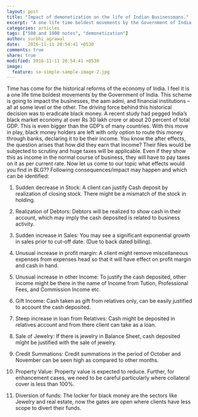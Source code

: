 ```yaml
---
layout: post
title: "Impact of demonetization on the life of Indian Businessmans."
excerpt: "A one life time boldest movements by the Government of India."
categories: articles
tags: ["500 and 1000 notes", "demonetization"]
author: surbhi_agrawal
date:   2016-11-11 20:54:41 +0530
comments: true
share: true
modified: 2016-11-11 20:54:41 +0530
image:
  feature: so-simple-sample-image-2.jpg
---
```


Time has come for the historical reforms of the economy of India. I feel it is a one life time boldest movements by the Government of India. This scheme is going to impact the businesses, the aam admi, and financial institutions – all at some level or the other.
The driving force behind this historical decision was to eradicate black money. A recent study had pegged India’s black market economy at over Rs 30 lakh crore or about 20 percent of total GDP. This is even bigger than the GDP’s of many countries.
With this move in play, black money holders are left with only option to route this money through banks, declaring it to be their income. You know the after effects, the question arises that how did they earn that income? Their files would be subjected to scrutiny and huge taxes will be applicable. Even if they show this as income in the normal course of business, they will have to pay taxes on it as per current rate.
Now let us come to our topic what effects would you find in BLG?? Following consequences/impact may happen and which can be identified:
1.    Sudden decrease in Stock: A client can justify Cash deposit by realization of closing stock. There might be a mismatch of the stock in holding.

2.    Realization of Debtors: Debtors will be realized to show cash in their account, which may imply the cash deposited is related to business activity.

3.    Sudden increase in Sales: You may see a significant exponential growth in sales prior to cut-off date. (Due to back dated billing).

4.    Unusual increase in profit margin: A client might remove miscellaneous expenses from expenses head so that it will have effect on profit margin and cash in hand.

5.    Unusual increase in other Income: To justify the cash deposited, other income might be there in the name of Income from Tution, Professional Fees, and Commission Income etc.

6.    Gift Income: Cash taken as gift from relatives only, can be easily justified to account the cash deposited.

7.    Steep increase in loan from Relatives: Cash might be deposited in relatives account and from there client can take as a loan.

8.    Sale of Jewelry: If there is jewelry in Balance Sheet, cash deposited might be justified with the sale of jewelry.

9.    Credit Summations: Credit summations in the period of October and November can be seen high as compared to other months.

10. Property Value: Property value is expected to reduce. Further, for enhancement cases, we need to be careful particularly where collateral cover is less than 100%.

11. Diversion of funds: The locker for black money are the sectors like Jewelry and real estate, now the gates are open where clients have less scope to divert their funds.
